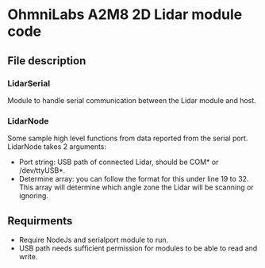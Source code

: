 # OhmniLabs A2M8 2D Lidar module code

## File description
### LidarSerial
Module to handle serial communication between the Lidar module and host.

### LidarNode
Some sample high level functions from data reported from the serial port. LidarNode takes 2 arguments:
* Port string: USB path of connected Lidar, should be COM* or /dev/ttyUSB*.
* Determine array: you can follow the format for this under line 19 to 32. This array will determine which angle zone the Lidar will be scanning or ignoring.

## Requirments
* Require NodeJs and serialport module to run.
* USB path needs sufficient permission for modules to be able to read and write.
